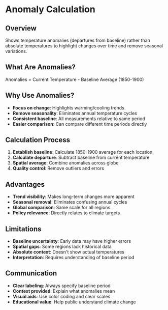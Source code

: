 # Anomaly Calculation

## Overview
Shows temperature anomalies (departures from baseline) rather than absolute temperatures to highlight changes over time and remove seasonal variations.

## What Are Anomalies?
Anomalies = Current Temperature - Baseline Average (1850-1900)

## Why Use Anomalies?
- **Focus on change**: Highlights warming/cooling trends
- **Remove seasonality**: Eliminates annual temperature cycles
- **Consistent baseline**: All measurements relative to same period
- **Easier comparison**: Can compare different time periods directly

## Calculation Process
1. **Establish baseline**: Calculate 1850-1900 average for each location
2. **Calculate departure**: Subtract baseline from current temperature
3. **Spatial average**: Combine anomalies across globe
4. **Quality control**: Remove outliers and errors

## Advantages
- **Trend visibility**: Makes long-term changes more apparent
- **Seasonal removal**: Eliminates confusing annual cycles
- **Global comparison**: Same scale for all regions
- **Policy relevance**: Directly relates to climate targets

## Limitations
- **Baseline uncertainty**: Early data may have higher errors
- **Spatial gaps**: Some regions lack historical data
- **Absolute context**: Doesn't show actual temperatures
- **Interpretation**: Requires understanding of baseline period

## Communication
- **Clear labeling**: Always specify baseline period
- **Context provided**: Explain what anomalies mean
- **Visual aids**: Use color coding and clear scales
- **Educational value**: Help public understand climate change 
